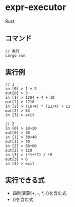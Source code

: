 # expr-executor

Rust

## コマンド

```
// 実行
cargo run
```

## 実行例

```
// 1
in [0] > 1 + 2
out[0] > 3
in [1] > 1204 + 4 + 10
out[1] > 1218
in [2] > (10+4) * (12/4) + 11
out[2] > 53
in [3] > exit

// 2
in [0] > 10+20
out[0] > 30
in [1] > 30+40
out[1] > 70
in [2] > 50+60
out[2] > 110
in [3] > (*1+*2) / *0
out[3] > 6
in [4] > exit
```

## 実行できる式

- 四則演算(+, -, *, /)を含む式
- ()を含む式
